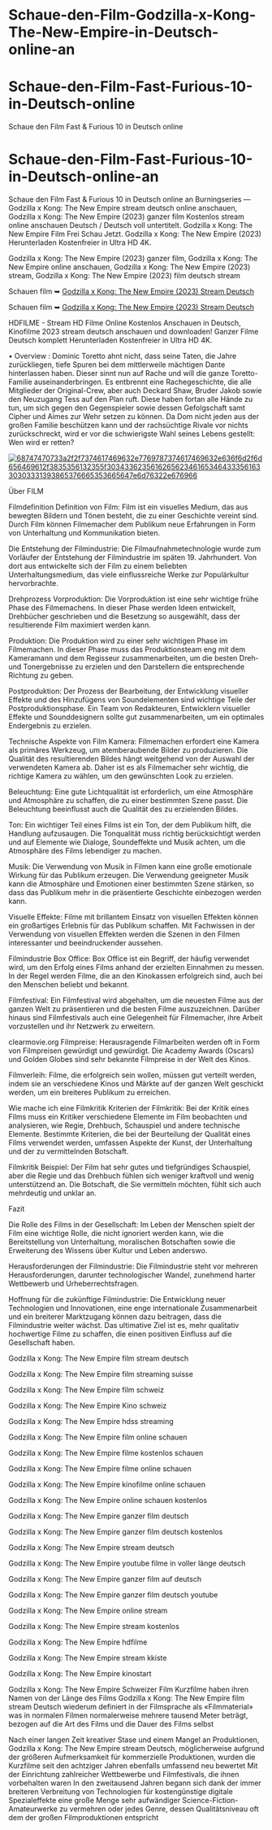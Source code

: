 # Schaue-den-Film-Godzilla-x-Kong-The-New-Empire-in-Deutsch-online-an
# Schaue-den-Film-Fast-Furious-10-in-Deutsch-online
Schaue den Film Fast &amp; Furious 10 in Deutsch online
# Schaue-den-Film-Fast-Furious-10-in-Deutsch-online-an
Schaue den Film Fast &amp; Furious 10 in Deutsch online an
Burningseries — Godzilla x Kong: The New Empire stream deutsch online anschauen, Godzilla x Kong: The New Empire (2023) ganzer film Kostenlos stream online anschauen Deutsch / Deutsch voll untertitelt. Godzilla x Kong: The New Empire Film Frei Schau Jetzt. Godzilla x Kong: The New Empire (2023) Herunterladen Kostenfreier in Ultra HD 4K.

Godzilla x Kong: The New Empire (2023) ganzer film, Godzilla x Kong: The New Empire online anschauen, Godzilla x Kong: The New Empire (2023) stream, Godzilla x Kong: The New Empire (2023) film deutsch stream

Schauen film ➥ [Godzilla x Kong: The New Empire (2023) Stream Deutsch](https://burningseries.info/filme/godzilla-x-kong-the-new-empire)

Schauen film ➥ [Godzilla x Kong: The New Empire (2023) Stream Deutsch](https://burningseries.info/filme/godzilla-x-kong-the-new-empire)

HDFILME - Stream HD Filme Online Kostenlos Anschauen in Deutsch, Kinofilme 2023 stream deutsch anschauen und downloaden! Ganzer Filme Deutsch komplett Herunterladen Kostenfreier in Ultra HD 4K.

• Overview : Dominic Toretto ahnt nicht, dass seine Taten, die Jahre zurückliegen, tiefe Spuren bei dem mittlerweile mächtigen Dante hinterlassen haben. Dieser sinnt nun auf Rache und will die ganze Toretto-Familie auseinanderbringen. Es entbrennt eine Rachegeschichte, die alle Mitglieder der Original-Crew, aber auch Deckard Shaw, Bruder Jakob sowie den Neuzugang Tess auf den Plan ruft. Diese haben fortan alle Hände zu tun, um sich gegen den Gegenspieler sowie dessen Gefolgschaft samt Cipher und Aimes zur Wehr setzen zu können. Da Dom nicht jeden aus der großen Familie beschützen kann und der rachsüchtige Rivale vor nichts zurückschreckt, wird er vor die schwierigste Wahl seines Lebens gestellt: Wen wird er retten?

[![68747470733a2f2f7374617469632e7769787374617469632e636f6d2f6d656469612f3835356132355f30343362356162656234616534643335616330303331393865376665353665647e6d76322e676966](https://static.wixstatic.com/media/855a25_043b5abeb4ae4d35ac003198e7fe56ed~mv2.gif)](https://pavdo.cc/films/expendables-4)

Über FILM

Filmdefinition Definition von Film: Film ist ein visuelles Medium, das aus bewegten Bildern und Tönen besteht, die zu einer Geschichte vereint sind. Durch Film können Filmemacher dem Publikum neue Erfahrungen in Form von Unterhaltung und Kommunikation bieten.

Die Entstehung der Filmindustrie: Die Filmaufnahmetechnologie wurde zum Vorläufer der Entstehung der Filmindustrie im späten 19. Jahrhundert. Von dort aus entwickelte sich der Film zu einem beliebten Unterhaltungsmedium, das viele einflussreiche Werke zur Populärkultur hervorbrachte.

Drehprozess Vorproduktion: Die Vorproduktion ist eine sehr wichtige frühe Phase des Filmemachens. In dieser Phase werden Ideen entwickelt, Drehbücher geschrieben und die Besetzung so ausgewählt, dass der resultierende Film maximiert werden kann.

Produktion: Die Produktion wird zu einer sehr wichtigen Phase im Filmemachen. In dieser Phase muss das Produktionsteam eng mit dem Kameramann und dem Regisseur zusammenarbeiten, um die besten Dreh- und Tonergebnisse zu erzielen und den Darstellern die entsprechende Richtung zu geben.

Postproduktion: Der Prozess der Bearbeitung, der Entwicklung visueller Effekte und des Hinzufügens von Soundelementen sind wichtige Teile der Postproduktionsphase. Ein Team von Redakteuren, Entwicklern visueller Effekte und Sounddesignern sollte gut zusammenarbeiten, um ein optimales Endergebnis zu erzielen.

Technische Aspekte von Film Kamera: Filmemachen erfordert eine Kamera als primäres Werkzeug, um atemberaubende Bilder zu produzieren. Die Qualität des resultierenden Bildes hängt weitgehend von der Auswahl der verwendeten Kamera ab. Daher ist es als Filmemacher sehr wichtig, die richtige Kamera zu wählen, um den gewünschten Look zu erzielen.

Beleuchtung: Eine gute Lichtqualität ist erforderlich, um eine Atmosphäre und Atmosphäre zu schaffen, die zu einer bestimmten Szene passt. Die Beleuchtung beeinflusst auch die Qualität des zu erzielenden Bildes.

Ton: Ein wichtiger Teil eines Films ist ein Ton, der dem Publikum hilft, die Handlung aufzusaugen. Die Tonqualität muss richtig berücksichtigt werden und auf Elemente wie Dialoge, Soundeffekte und Musik achten, um die Atmosphäre des Films lebendiger zu machen.

Musik: Die Verwendung von Musik in Filmen kann eine große emotionale Wirkung für das Publikum erzeugen. Die Verwendung geeigneter Musik kann die Atmosphäre und Emotionen einer bestimmten Szene stärken, so dass das Publikum mehr in die präsentierte Geschichte einbezogen werden kann.

Visuelle Effekte: Filme mit brillantem Einsatz von visuellen Effekten können ein großartiges Erlebnis für das Publikum schaffen. Mit Fachwissen in der Verwendung von visuellen Effekten werden die Szenen in den Filmen interessanter und beeindruckender aussehen.

Filmindustrie Box Office: Box Office ist ein Begriff, der häufig verwendet wird, um den Erfolg eines Films anhand der erzielten Einnahmen zu messen. In der Regel werden Filme, die an den Kinokassen erfolgreich sind, auch bei den Menschen beliebt und bekannt.

Filmfestival: Ein Filmfestival wird abgehalten, um die neuesten Filme aus der ganzen Welt zu präsentieren und die besten Filme auszuzeichnen. Darüber hinaus sind Filmfestivals auch eine Gelegenheit für Filmemacher, ihre Arbeit vorzustellen und ihr Netzwerk zu erweitern.

clearmovie.org Filmpreise: Herausragende Filmarbeiten werden oft in Form von Filmpreisen gewürdigt und gewürdigt. Die Academy Awards (Oscars) und Golden Globes sind sehr bekannte Filmpreise in der Welt des Kinos.

Filmverleih: Filme, die erfolgreich sein wollen, müssen gut verteilt werden, indem sie an verschiedene Kinos und Märkte auf der ganzen Welt geschickt werden, um ein breiteres Publikum zu erreichen.

Wie mache ich eine Filmkritik Kriterien der Filmkritik: Bei der Kritik eines Films muss ein Kritiker verschiedene Elemente im Film beobachten und analysieren, wie Regie, Drehbuch, Schauspiel und andere technische Elemente. Bestimmte Kriterien, die bei der Beurteilung der Qualität eines Films verwendet werden, umfassen Aspekte der Kunst, der Unterhaltung und der zu vermittelnden Botschaft.

Filmkritik Beispiel: Der Film hat sehr gutes und tiefgründiges Schauspiel, aber die Regie und das Drehbuch fühlen sich weniger kraftvoll und wenig unterstützend an. Die Botschaft, die Sie vermitteln möchten, fühlt sich auch mehrdeutig und unklar an.

Fazit

Die Rolle des Films in der Gesellschaft: Im Leben der Menschen spielt der Film eine wichtige Rolle, die nicht ignoriert werden kann, wie die Bereitstellung von Unterhaltung, moralischen Botschaften sowie die Erweiterung des Wissens über Kultur und Leben anderswo.

Herausforderungen der Filmindustrie: Die Filmindustrie steht vor mehreren Herausforderungen, darunter technologischer Wandel, zunehmend harter Wettbewerb und Urheberrechtsfragen.

Hoffnung für die zukünftige Filmindustrie: Die Entwicklung neuer Technologien und Innovationen, eine enge internationale Zusammenarbeit und ein breiterer Marktzugang können dazu beitragen, dass die Filmindustrie weiter wächst. Das ultimative Ziel ist es, mehr qualitativ hochwertige Filme zu schaffen, die einen positiven Einfluss auf die Gesellschaft haben.

Godzilla x Kong: The New Empire film stream deutsch

Godzilla x Kong: The New Empire film streaming suisse

Godzilla x Kong: The New Empire film schweiz

Godzilla x Kong: The New Empire Kino schweiz

Godzilla x Kong: The New Empire hdss streaming

Godzilla x Kong: The New Empire film online schauen

Godzilla x Kong: The New Empire filme kostenlos schauen

Godzilla x Kong: The New Empire filme online schauen

Godzilla x Kong: The New Empire kinofilme online schauen

Godzilla x Kong: The New Empire online schauen kostenlos

Godzilla x Kong: The New Empire ganzer film deutsch

Godzilla x Kong: The New Empire ganzer film deutsch kostenlos

Godzilla x Kong: The New Empire stream deutsch

Godzilla x Kong: The
 New Empire youtube filme in voller länge deutsch

Godzilla x Kong: The New Empire ganzer film auf deutsch

Godzilla x Kong: The New Empire ganzer film deutsch youtube

Godzilla x Kong: The New Empire online stream

Godzilla x Kong: The New Empire stream kostenlos

Godzilla x Kong: The New Empire hdfilme

Godzilla x Kong: The New Empire stream kkiste

Godzilla x Kong: The New Empire kinostart

Godzilla x Kong: The New Empire Schweizer Film Kurzfilme haben ihren Namen von der Länge des Films Godzilla x Kong: The New Empire film stream Deutsch wiederum definiert in der Filmsprache als «Filmmaterial» was in normalen Filmen normalerweise mehrere tausend Meter beträgt, bezogen auf die Art des Films und die Dauer des Films selbst

Nach einer langen Zeit kreativer Stase und einem Mangel an Produktionen, Godzilla x Kong: The New Empire stream Deutsch, möglicherweise aufgrund der größeren Aufmerksamkeit für kommerzielle Produktionen, wurden die Kurzfilme seit den achtziger Jahren ebenfalls umfassend neu bewertet Mit der Einrichtung zahlreicher Wettbewerbe und Filmfestivals, die ihnen vorbehalten waren In den zweitausend Jahren begann sich dank der immer breiteren Verbreitung von Technologien für kostengünstige digitale Spezialeffekte eine große Menge sehr aufwändiger Science-Fiction-Amateurwerke zu vermehren oder jedes Genre, dessen Qualitätsniveau oft dem der großen Filmproduktionen entspricht
